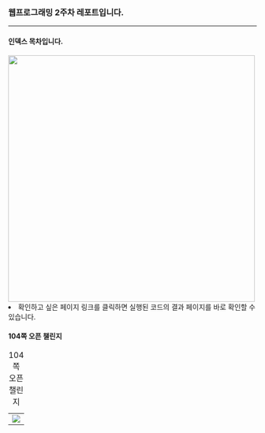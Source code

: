 <h3>웹프로그래밍 2주차 레포트입니다.</h3>
<hr>
<h4>인덱스 목차입니다.</h4>
      <td><img width="500" src="https://github.com/donghwanJ/Webprogramming/assets/144616736/03f507a4-169a-4da1-8fa2-89cbc09e7f96"></td>
      

<li>확인하고 싶은 페이지 링크를 클릭하면 실행된 코드의 결과 페이지를 바로 확인할 수 있습니다.</li>
<h4>104쪽 오픈 챌린지</h4>
<table>
  <caption>104쪽 오픈 챌린지</caption>
  <tbody>
    <tr>
      <td><img src=</td>
    </tr>
  </tbody>
</table>
